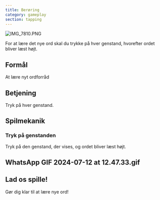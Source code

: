 ```yaml
---
title: Berøring
category: gameplay
section: tapping
---
```

![IMG_7810.PNG](https://help.studycat.com/hc/article_attachments/34782105723161)


For at lære det nye ord skal du trykke på hver genstand, hvorefter ordet bliver læst højt.


## Formål


At lære nyt ordforråd


## Betjening


Tryk på hver genstand.


## Spilmekanik


### Tryk på genstanden


Tryk på den genstand, der vises, og ordet bliver læst højt.


## WhatsApp GIF 2024-07-12 at 12.47.33.gif


## Lad os spille!


Gør dig klar til at lære nye ord!